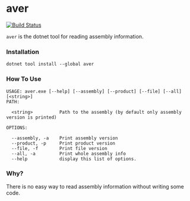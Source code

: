 # aver

[![Build Status](https://travis-ci.org/mocosha/assembly-version.svg?branch=master)](https://travis-ci.org/mocosha/assembly-version)

`aver` is the dotnet tool for reading assembly information.

### Installation

    dotnet tool install --global aver

### How To Use

    USAGE: aver.exe [--help] [--assembly] [--product] [--file] [--all] [<string>]
    PATH:
    
      <string>          Path to the assembly (by default only assembly version is printed)
      
    OPTIONS:
      
      --assembly, -a    Print assembly version
      --product, -p     Print product version
      --file, -f        Print file version
      --all, -a         Print whole assembly info
      --help            display this list of options.

### Why?

There is no easy way to read assembly information without writing some code.

